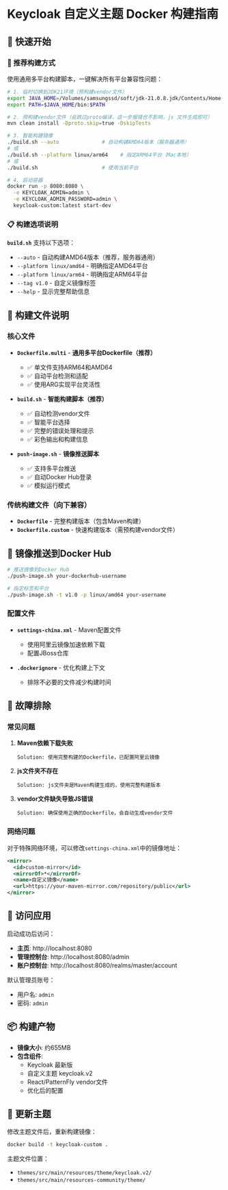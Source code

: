 # Keycloak 自定义主题 Docker 构建指南

## 🚀 快速开始

### 🎯 推荐构建方式

使用通用多平台构建脚本，一键解决所有平台兼容性问题：

```bash
# 1. 临时切换到JDK21环境（预构建vendor文件）
export JAVA_HOME=/Volumes/samsungssd/soft/jdk-21.0.8.jdk/Contents/Home
export PATH=$JAVA_HOME/bin:$PATH

# 2. 预构建vendor文件（会跳过proto编译，这一步报错也不影响，js 文件生成即可）
mvn clean install -Dproto.skip=true -DskipTests

# 3. 智能构建镜像
./build.sh --auto              # 自动构建AMD64版本（服务器通用）
# 或
./build.sh --platform linux/arm64    # 指定ARM64平台（Mac本地）
# 或  
./build.sh                     # 使用当前平台

# 4. 启动容器
docker run -p 8080:8080 \
  -e KEYCLOAK_ADMIN=admin \
  -e KEYCLOAK_ADMIN_PASSWORD=admin \
  keycloak-custom:latest start-dev
```

### 📋 构建选项说明

**`build.sh`** 支持以下选项：
- `--auto` - 自动构建AMD64版本（推荐，服务器通用）
- `--platform linux/amd64` - 明确指定AMD64平台
- `--platform linux/arm64` - 明确指定ARM64平台
- `--tag v1.0` - 自定义镜像标签
- `--help` - 显示完整帮助信息

## 📁 构建文件说明

### 核心文件

- **`Dockerfile.multi`** - **通用多平台Dockerfile（推荐）**
  - ✅ 单文件支持ARM64和AMD64
  - ✅ 自动平台检测和适配
  - ✅ 使用ARG实现平台灵活性

- **`build.sh`** - **智能构建脚本（推荐）**
  - ✅ 自动检测vendor文件
  - ✅ 智能平台选择
  - ✅ 完整的错误处理和提示
  - ✅ 彩色输出和构建信息

- **`push-image.sh`** - **镜像推送脚本**
  - ✅ 支持多平台推送
  - ✅ 自动Docker Hub登录
  - ✅ 模拟运行模式

### 传统构建文件（向下兼容）

- **`Dockerfile`** - 完整构建版本（包含Maven构建）
- **`Dockerfile.custom`** - 快速构建版本（需预构建vendor文件）

## 🔧 镜像推送到Docker Hub

```bash
# 推送镜像到Docker Hub
./push-image.sh your-dockerhub-username

# 指定标签和平台
./push-image.sh -t v1.0 -p linux/amd64 your-username
```

### 配置文件

- **`settings-china.xml`** - Maven配置文件
  - 使用阿里云镜像加速依赖下载
  - 配置JBoss仓库

- **`.dockerignore`** - 优化构建上下文
  - 排除不必要的文件减少构建时间

## 🔧 故障排除

### 常见问题

1. **Maven依赖下载失败**
   ```
   Solution: 使用完整构建的Dockerfile，已配置阿里云镜像
   ```

2. **js文件夹不存在**
   ```
   Solution: js文件夹是Maven构建生成的，使用完整构建版本
   ```

3. **vendor文件缺失导致JS错误**
   ```
   Solution: 确保使用正确的Dockerfile，会自动生成vendor文件
   ```

### 网络问题

对于特殊网络环境，可以修改`settings-china.xml`中的镜像地址：

```xml
<mirror>
  <id>custom-mirror</id>
  <mirrorOf>*</mirrorOf>
  <name>自定义镜像</name>
  <url>https://your-maven-mirror.com/repository/public</url>
</mirror>
```

## 🎯 访问应用

启动成功后访问：
- **主页**: http://localhost:8080
- **管理控制台**: http://localhost:8080/admin
- **账户控制台**: http://localhost:8080/realms/master/account

默认管理员账号：
- 用户名: `admin`
- 密码: `admin`

## 📦 构建产物

- **镜像大小**: 约655MB
- **包含组件**:
  - Keycloak 最新版
  - 自定义主题 keycloak.v2
  - React/PatternFly vendor文件
  - 优化后的配置

## 🔄 更新主题

修改主题文件后，重新构建镜像：

```bash
docker build -t keycloak-custom .
```

主题文件位置：
- `themes/src/main/resources/theme/keycloak.v2/`
- `themes/src/main/resources-community/theme/`